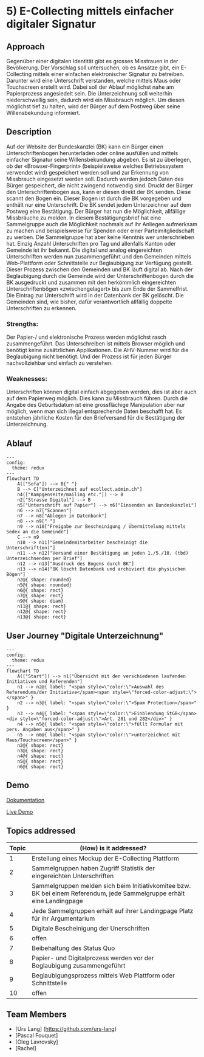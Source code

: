# 5) E-Collecting mittels einfacher digitaler Signatur

## Approach

Gegenüber einer digitalen Identität gibt es grosses Misstrauen in der Bevölkerung. Der Vorschlag soll untersuchen, ob es Ansätze gibt, ein E-Collecting mittels einer einfachen elektronischer Signatur zu betreiben. Darunter wird eine Unterschrift verstanden, welche mittels Maus oder Touchscreen erstellt wird. Dabei soll der Ablauf möglichst nahe am Papierprozess angesiedelt sein. Die Unterzeichnung soll weiterhin niederschwellig sein, dadurch wird ein Missbrauch möglich. Um diesen möglichst tief zu halten, wird der Bürger auf dem Postweg über seine Willensbekundung informiert.

## Description

Auf der Website der Bundeskanzlei (BK) kann ein Bürger einen Unterschriftenbogen herunterladen oder online ausfüllen und mittels einfacher Signatur seine Willensbekundung abgeben. Es ist zu überlegen, ob der «Browser-Fingerprint» (beispielsweise welches Betriebssystem verwendet wird) gespeichert werden soll und zur Erkennung von Missbrauch eingesetzt werden soll. Dadurch werden jedoch Daten des Bürger gespeichert, die nicht zwingend notwendig sind.
Druckt der Bürger den Unterschriftenbogen aus, kann er diesen direkt der BK senden. Diese scannt den Bogen ein. Dieser Bogen ist durch die BK vorgegeben und enthält nur eine Unterschrift.
Die BK sendet jedem Unterzeichner auf dem Postweg eine Bestätigung. Der Bürger hat nun die Möglichkeit, allfällige Missbräuche zu melden. In diesem Bestätigungsbrief hat eine Sammelgruppe auch die Möglichkeit nochmals auf ihr Anliegen aufmerksam zu machen und beispielsweise für Spenden oder einer Parteimitgliedschaft zu werben. Die Sammelgruppe hat aber keine Kenntnis wer unterschrieben hat. Einzig Anzahl Unterschriften pro Tag und allenfalls Kanton oder Gemeinde ist ihr bekannt.
Die digital und analog eingereichten Unterschriften werden nun zusammengeführt und den Gemeinden mittels Web-Plattform oder Schnittstelle zur Beglaubigung zur Verfügung gestellt. Dieser Prozess zwischen den Gemeinden und BK läuft digital ab. Nach der Beglaubigung durch die Gemeinde wird der Unterschriftenbogen durch die BK ausgedruckt und zusammen mit den herkömmlich eingereichten Unterschriftenbögen «zwischengelagert» bis zum Ende der Sammelfrist. Die Eintrag zur Unterschrift wird in der Datenbank der BK gelöscht. Die Gemeinden sind, wie bisher, dafür verantwortlich allfällig doppelte Unterschriften zu erkennen.


### Strengths:
Der Papier-/ und elektronische Prozess werden möglichst rasch zusammengeführt. Das Unterschreiben ist mittels Browser möglich und benötigt keine zusätzlichen Applikationen. Die AHV-Nummer wird für die Beglaubigung nicht benötigt. Und der Prozess ist für jeden Bürger nachvollziehbar und einfach zu verstehen.


### Weaknesses:
Unterschriften können digital einfach abgegeben werden, dies ist aber auch auf dem Papierweg möglich. Dies kann zu Missbrauch führen. Durch die Angabe des Geburtsdatum ist eine grossflächige Manipulation aber nur möglich, wenn man sich illegal entsprechende Daten beschafft hat. Es entstehen jährliche Kosten für den Briefversand für die Bestätigung der Unterzeichnung.

## Ablauf

```mermaid
---
config:
  theme: redux
---
flowchart TD
    A(["Sofa"]) --> B{" "}
    B --> C["Unterzeichnet auf ecollect.admin.ch"]
    n4(["Kampgenseite/mailing etc."]) --> B
    n2["Strasse Digital"] --> B
    n5["Unterschrift auf Papier"] --> n6["Einsenden an Bundeskanzlei"]
    n6 --> n7["Scannen"]
    n7 --> n8["Ablegen in Datenbank"]
    n8 --> n9[" "]
    n9 --> n10["Freigabe zur Bescheinigung / Übermittelung mittels Sedex an die Gemeinde"]
    C --> n9
    n10 --> n11["Gemeindemitarbeiter bescheinigt die Unterschrift(en)"]
    n11 --> n12["Versand einer Bestätigung an jeden 1./5./10. (tbd) Unterzeichnenden per Brief"]
    n12 --> n13["Ausdruck des Bogens durch BK"]
    n13 --> n14["BK löscht Datenbank und archiviert die physischen Bögen"]
    n2@{ shape: rounded}
    n5@{ shape: rounded}
    n6@{ shape: rect}
    n7@{ shape: rect}
    n9@{ shape: diam}
    n11@{ shape: rect}
    n12@{ shape: rect}
    n13@{ shape: rect}
```



## User Journey "Digitale Unterzeichnung"

```mermaid
---
config:
  theme: redux
---
flowchart TD
    A(["Start"]) --> n1["Übersicht mit den verschiedenen laufenden Initiativen und Referenden"]
    n1 --> n2@{ label: "<span style=\"color:\">Auswahl des Referendums/der Initiative</span><span style=\"forced-color-adjust:\"></span>" }
    n2 --> n3@{ label: "<span style=\"color:\">Spam Protection</span>" }
    n3 --> n4@{ label: "<span style=\"color:\">Einblendung StGB</span><div style=\"forced-color-adjust:\">Art. 281 und 282</div>" }
    n4 --> n5@{ label: "<span style=\"color:\">füllt Formular mit pers. Angaben aus</span>" }
    n5 --> n6@{ label: "<span style=\"color:\">unterzeichnet mit Maus/Touchscreen</span>" }
    n2@{ shape: rect}
    n3@{ shape: rect}
    n4@{ shape: rect}
    n5@{ shape: rect}
    n6@{ shape: rect}
```


## Demo

[Dokumentation](demo/README.md)

[Live Demo](https://ecollectdemo.vercel.app/)



## Topics addressed

| Topic | (How) is it addressed? |
| - | ------- |
| 1 | Erstellung eines Mockup der E-Collecting Plattform |
| 2 | Sammelgruppen haben Zugriff Statistik der eingereichten Unterschriften |
| 3 | Sammelgruppen melden sich beim Initiativkomitee bzw. BK bei einem Referendum, jede Sammelgruppe erhält eine Landingpage |
| 4 | Jede Sammelgruppen erhält auf ihrer Landingpage Platz für ihr Argumentarium |
| 5 | Digitale Bescheinigung der Unerschriften |
| 6 | offen |
| 7 | Beibehaltung des Status Quo |
| 8 | Papier- und Digitalprozess werden vor der Beglaubigung zusammengeführt |
| 9 | Beglaubigungsprozess mittels Web Plattform oder Schnittstelle |
| 10 | offen |

## Team Members

- [Urs Lang] (https://github.com/urs-lang)
- [Pascal Fouquet]
- [Oleg Lavrovsky]
- [Rachel]

